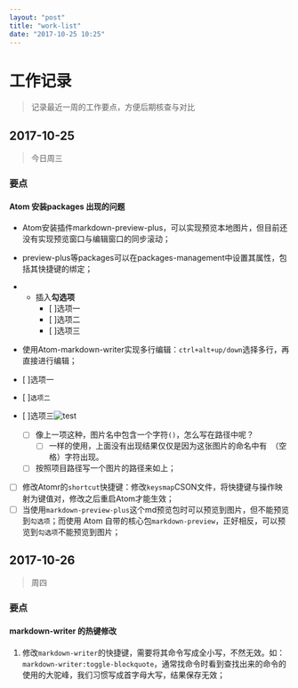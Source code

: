 ```yaml
---
layout: "post"
title: "work-list"
date: "2017-10-25 10:25"
---
```

# 工作记录
> 记录最近一周的工作要点，方便后期核查与对比




## 2017-10-25
> 今日周三

### 要点
#### Atom 安装packages 出现的问题

- Atom安装插件markdown-preview-plus，可以实现预览本地图片，但目前还没有实现预览窗口与编辑窗口的同步滚动；
- preview-plus等packages可以在packages-management中设置其属性，包括其快捷键的绑定；
- - 插入**勾选项**
    - [ ]选项一
    - [ ]选项二
    - [ ]选项三

- 使用Atom-markdown-writer实现多行编辑：`ctrl+alt+up/down`选择多行，再直接进行编辑；
- [ ]选项一
- [ ]`选项二`
- [ ]选项三![test](/blogs/pictures/graduate/graduate(1).jpg)
  - [ ] 像上一项这种，图片名中包含一个字符`()`，怎么写在路径中呢？
    - [ ] 一样的使用，上面没有出现结果仅仅是因为这张图片的命名中有` `（空格）字符出现。
  - [ ] 按照项目路径写一个图片的路径来如上；
- [ ] 修改Atomr的`shortcut`快捷键：修改`keysmap`CSON文件，将快捷键与操作映射为键值对，修改之后重启Atom才能生效；
- [ ] 当使用`markdown-preview-plus`这个md预览包时可以预览到图片，但不能预览到`勾选项`；而使用 Atom 自带的核心包`markdown-preview`，正好相反，可以预览到`勾选项`不能预览到图片；

## 2017-10-26
> 周四

### 要点
#### markdown-writer 的热键修改
1. 修改`markdown-writer`的快捷键，需要将其命令写成全小写，不然无效。如：`markdown-writer:toggle-blockquote`，通常找命令时看到查找出来的命令的使用的大驼峰，我们习惯写成首字母大写，结果保存无效；
